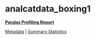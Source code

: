 # analcatdata_boxing1

[**Pandas Profiling Report**](https://epistasislab.github.io/penn-ml-benchmarks/profile/analcatdata_boxing1.html)

[Metadata](metadata.yaml) | [Summary Statistics](summary_stats.csv)

